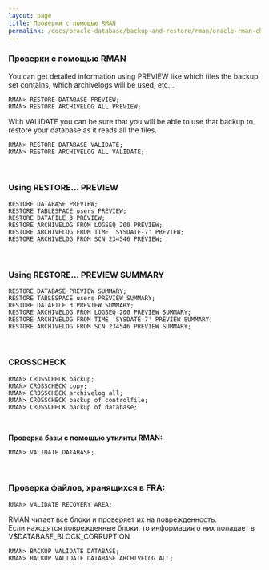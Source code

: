 ```yaml
---
layout: page
title: Проверки с помощью RMAN
permalink: /docs/oracle-database/backup-and-restore/rman/oracle-rman-check/
---
```


### Проверки с помощью RMAN


You can get detailed information using PREVIEW like which files the backup set contains, which archivelogs will be used, etc...

    RMAN> RESTORE DATABASE PREVIEW;
    RMAN> RESTORE ARCHIVELOG ALL PREVIEW;

With VALIDATE you can be sure that you will be able to use that backup to restore your database as it reads all the files.

    RMAN> RESTORE DATABASE VALIDATE;
    RMAN> RESTORE ARCHIVELOG ALL VALIDATE;

<br/>

### Using RESTORE... PREVIEW

    RESTORE DATABASE PREVIEW;
    RESTORE TABLESPACE users PREVIEW;
    RESTORE DATAFILE 3 PREVIEW;
    RESTORE ARCHIVELOG FROM LOGSEQ 200 PREVIEW;
    RESTORE ARCHIVELOG FROM TIME 'SYSDATE-7' PREVIEW;
    RESTORE ARCHIVELOG FROM SCN 234546 PREVIEW;


<br/>

### Using RESTORE... PREVIEW SUMMARY


    RESTORE DATABASE PREVIEW SUMMARY;
    RESTORE TABLESPACE users PREVIEW SUMMARY;
    RESTORE DATAFILE 3 PREVIEW SUMMARY;
    RESTORE ARCHIVELOG FROM LOGSEQ 200 PREVIEW SUMMARY;
    RESTORE ARCHIVELOG FROM TIME 'SYSDATE-7' PREVIEW SUMMARY;
    RESTORE ARCHIVELOG FROM SCN 234546 PREVIEW SUMMARY;


<br/>

### CROSSCHECK

    RMAN> CROSSCHECK backup;
    RMAN> CROSSCHECK copy;
    RMAN> CROSSCHECK archivelog all;
    RMAN> CROSSCHECK backup of controlfile;
    RMAN> CROSSCHECK backup of database;



<br/>

<strong>Проверка базы с помощью утилиты RMAN:</strong>

    RMAN> VALIDATE DATABASE;


<br/>
<h3>Проверка файлов, хранящихся в FRA:</h3>

    RMAN> VALIDATE RECOVERY AREA;


RMAN читает все блоки и проверяет их на поврежденность. <br/>
Если находятся поврежденные блоки, то информация о них попадает в V$DATABASE_BLOCK_CORRUPTION<br/>

    RMAN> BACKUP VALIDATE DATABASE;
    RMAN> BACKUP VALIDATE DATABASE ARCHIVELOG ALL;
